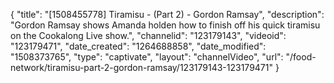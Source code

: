 {
    "title": "[1508455778] Tiramisu - (Part 2) - Gordon Ramsay",
    "description": "Gordon Ramsay shows Amanda holden how to finish off his quick tiramisu on the Cookalong Live show.",
    "channelid": "123179143",
    "videoid": "123179471",
    "date_created": "1264688858",
    "date_modified": "1508373765",
    "type": "captivate",
    "layout": "channelVideo",
    "url": "\/food-network\/tiramisu-part-2-gordon-ramsay\/123179143-123179471"
}